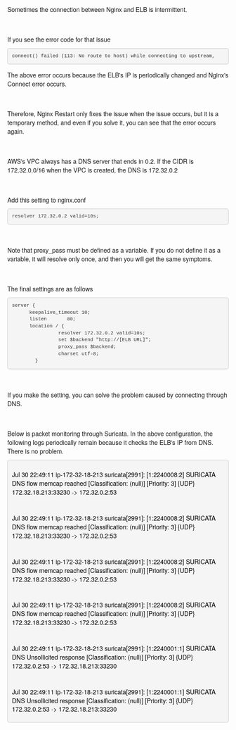 <p style="box-sizing: border-box; margin-right: 0px; margin-bottom: 10px; margin-left: 0px; font-family: &quot;Helvetica Neue&quot;, Helvetica, Arial, &quot;Apple SD Gothic Neo&quot;, &quot;Malgun Gothic&quot;, Dotdum; font-size: 14px;">Sometimes the connection between Nginx and ELB is intermittent.</p>
<p style="box-sizing: border-box; margin-right: 0px; margin-bottom: 10px; margin-left: 0px; font-family: &quot;Helvetica Neue&quot;, Helvetica, Arial, &quot;Apple SD Gothic Neo&quot;, &quot;Malgun Gothic&quot;, Dotdum; font-size: 14px;"><br style="box-sizing: border-box;"></p>
<p style="box-sizing: border-box; margin-right: 0px; margin-bottom: 10px; margin-left: 0px; font-family: &quot;Helvetica Neue&quot;, Helvetica, Arial, &quot;Apple SD Gothic Neo&quot;, &quot;Malgun Gothic&quot;, Dotdum; font-size: 14px;">If you see the error code for that issue</p><pre class="" style="box-sizing: border-box; overflow: auto; font-family: Menlo, Monaco, Consolas, &quot;Courier New&quot;, monospace; font-size: 11px; padding: 9.5px; margin-top: 0px; margin-bottom: 10px; line-height: 1.42857; color: rgb(51, 51, 51); word-break: normal; word-wrap: normal; background-color: rgb(245, 245, 245); border: 1px solid rgb(204, 204, 204); border-radius: 4px;"><code class="language-bash" style="box-sizing: border-box; font-family: Menlo, Monaco, Consolas, &quot;Courier New&quot;, monospace; font-size: inherit; padding: 0px; color: inherit; background-color: transparent; border-radius: 0px; white-space: inherit;">connect() failed (113: No route to host) while connecting to upstream,</code></pre><p style="box-sizing: border-box; margin-right: 0px; margin-bottom: 10px; margin-left: 0px; font-family: &quot;Helvetica Neue&quot;, Helvetica, Arial, &quot;Apple SD Gothic Neo&quot;, &quot;Malgun Gothic&quot;, Dotdum; font-size: 14px;">The above error occurs because the ELB's IP is periodically changed and Nginx's Connect error occurs.</p>
<p style="box-sizing: border-box; margin-right: 0px; margin-bottom: 10px; margin-left: 0px; font-family: &quot;Helvetica Neue&quot;, Helvetica, Arial, &quot;Apple SD Gothic Neo&quot;, &quot;Malgun Gothic&quot;, Dotdum; font-size: 14px;"><br /></p>
<p style="box-sizing: border-box; margin-right: 0px; margin-bottom: 10px; margin-left: 0px; font-family: &quot;Helvetica Neue&quot;, Helvetica, Arial, &quot;Apple SD Gothic Neo&quot;, &quot;Malgun Gothic&quot;, Dotdum; font-size: 14px;">Therefore, Nginx Restart only fixes the issue when the issue occurs, but it is a temporary method, and even if you solve it, you can see that the error occurs again.</p>
<p style="box-sizing: border-box; margin-right: 0px; margin-bottom: 10px; margin-left: 0px; font-family: &quot;Helvetica Neue&quot;, Helvetica, Arial, &quot;Apple SD Gothic Neo&quot;, &quot;Malgun Gothic&quot;, Dotdum; font-size: 14px;"><br /></p>
<p style="box-sizing: border-box; margin-right: 0px; margin-bottom: 10px; margin-left: 0px; font-family: &quot;Helvetica Neue&quot;, Helvetica, Arial, &quot;Apple SD Gothic Neo&quot;, &quot;Malgun Gothic&quot;, Dotdum; font-size: 14px;">AWS's VPC always has a DNS server that ends in 0.2. If the CIDR is 172.32.0.0/16 when the VPC is created, the DNS is 172.32.0.2</p>
<p style="box-sizing: border-box; margin-right: 0px; margin-bottom: 10px; margin-left: 0px; font-family: &quot;Helvetica Neue&quot;, Helvetica, Arial, &quot;Apple SD Gothic Neo&quot;, &quot;Malgun Gothic&quot;, Dotdum; font-size: 14px;"><br style="box-sizing: border-box;"></p>
<p style="box-sizing: border-box; margin-right: 0px; margin-bottom: 10px; margin-left: 0px; font-family: &quot;Helvetica Neue&quot;, Helvetica, Arial, &quot;Apple SD Gothic Neo&quot;, &quot;Malgun Gothic&quot;, Dotdum; font-size: 14px;">Add this setting to nginx.conf</p><pre class="" style="box-sizing: border-box; overflow: auto; font-family: Menlo, Monaco, Consolas, &quot;Courier New&quot;, monospace; font-size: 11px; padding: 9.5px; margin-top: 0px; margin-bottom: 10px; line-height: 1.42857; color: rgb(51, 51, 51); word-break: normal; word-wrap: normal; background-color: rgb(245, 245, 245); border: 1px solid rgb(204, 204, 204); border-radius: 4px;"><code class="language-bash" style="box-sizing: border-box; font-family: Menlo, Monaco, Consolas, &quot;Courier New&quot;, monospace; font-size: inherit; padding: 0px; color: inherit; background-color: transparent; border-radius: 0px; white-space: inherit;">resolver 172.32.0.2 valid=10s;</code></pre><p style="box-sizing: border-box; margin-right: 0px; margin-bottom: 10px; margin-left: 0px; font-family: &quot;Helvetica Neue&quot;, Helvetica, Arial, &quot;Apple SD Gothic Neo&quot;, &quot;Malgun Gothic&quot;, Dotdum; font-size: 14px;"><br style="box-sizing: border-box;"></p>
<p style="box-sizing: border-box; margin-right: 0px; margin-bottom: 10px; margin-left: 0px; font-family: &quot;Helvetica Neue&quot;, Helvetica, Arial, &quot;Apple SD Gothic Neo&quot;, &quot;Malgun Gothic&quot;, Dotdum; font-size: 14px;">Note that proxy_pass must be defined as a variable. If you do not define it as a variable, it will resolve only once, and then you will get the same symptoms.</p>
<p style="box-sizing: border-box; margin-right: 0px; margin-bottom: 10px; margin-left: 0px; font-family: &quot;Helvetica Neue&quot;, Helvetica, Arial, &quot;Apple SD Gothic Neo&quot;, &quot;Malgun Gothic&quot;, Dotdum; font-size: 14px;"><br style="box-sizing: border-box;"></p>
<p style="box-sizing: border-box; margin-right: 0px; margin-bottom: 10px; margin-left: 0px; font-family: &quot;Helvetica Neue&quot;, Helvetica, Arial, &quot;Apple SD Gothic Neo&quot;, &quot;Malgun Gothic&quot;, Dotdum; font-size: 14px;">The final settings are as follows</p><pre class="" style="box-sizing: border-box; overflow: auto; font-family: Menlo, Monaco, Consolas, &quot;Courier New&quot;, monospace; font-size: 11px; padding: 9.5px; margin-top: 0px; margin-bottom: 10px; line-height: 1.42857; color: rgb(51, 51, 51); word-break: normal; word-wrap: normal; background-color: rgb(245, 245, 245); border: 1px solid rgb(204, 204, 204); border-radius: 4px;"><code class="language-bash" style="box-sizing: border-box; font-family: Menlo, Monaco, Consolas, &quot;Courier New&quot;, monospace; font-size: inherit; padding: 0px; color: inherit; background-color: transparent; border-radius: 0px; white-space: inherit;">server {
      keepalive_timeout 10;
      listen       80;
      location / {
                resolver 172.32.0.2 valid=10s;
                set $backend "http://[ELB URL]";
                proxy_pass $backend;
                charset utf-8;
        }</code></pre>
<p style="box-sizing: border-box; margin-right: 0px; margin-bottom: 10px; margin-left: 0px; font-family: &quot;Helvetica Neue&quot;, Helvetica, Arial, &quot;Apple SD Gothic Neo&quot;, &quot;Malgun Gothic&quot;, Dotdum; font-size: 14px;"><br style="box-sizing: border-box;"></p>
<p style="box-sizing: border-box; margin-right: 0px; margin-bottom: 10px; margin-left: 0px; font-family: &quot;Helvetica Neue&quot;, Helvetica, Arial, &quot;Apple SD Gothic Neo&quot;, &quot;Malgun Gothic&quot;, Dotdum; font-size: 14px;">
If you make the setting, you can solve the problem caused by connecting through DNS.</p>
<p style="box-sizing: border-box; margin-right: 0px; margin-bottom: 10px; margin-left: 0px; font-family: &quot;Helvetica Neue&quot;, Helvetica, Arial, &quot;Apple SD Gothic Neo&quot;, &quot;Malgun Gothic&quot;, Dotdum; font-size: 14px;"><br /></p>
<p style="box-sizing: border-box; margin-right: 0px; margin-bottom: 10px; margin-left: 0px; font-family: &quot;Helvetica Neue&quot;, Helvetica, Arial, &quot;Apple SD Gothic Neo&quot;, &quot;Malgun Gothic&quot;, Dotdum; font-size: 14px;">Below is packet monitoring through Suricata. In the above configuration, the following logs periodically remain because it checks the ELB's IP from DNS. There is no problem.</p><pre class="" style="padding: 9.5px; background-color: rgb(245, 245, 245); box-sizing: border-box; overflow: auto; font-family: Menlo, Monaco, Consolas, &quot;Courier New&quot;, monospace; font-size: 11px; margin-top: 0px; margin-bottom: 10px; line-height: 1.42857; color: rgb(51, 51, 51); word-break: normal; word-wrap: normal; border: 1px solid rgb(204, 204, 204); border-radius: 4px;"><p style="margin-bottom: 10px; color: rgb(0, 0, 0); font-family: &quot;맑은 고딕&quot;, sans-serif; font-size: 13px; white-space: normal; box-sizing: border-box;"><font face="Helvetica Neue, Helvetica, Arial, Apple SD Gothic Neo, Malgun Gothic, Dotdum"><span style="font-size: 14px;">Jul 30 22:49:11 ip-172-32-18-213 suricata[2991]: [1:2240008:2] SURICATA DNS flow memcap reached [Classification: (null)] [Priority: 3] {UDP} 172.32.18.213:33230 -&gt; 172.32.0.2:53</span></font></p>
<p style="margin-bottom: 10px; color: rgb(0, 0, 0); font-family: &quot;맑은 고딕&quot;, sans-serif; font-size: 13px; white-space: normal; box-sizing: border-box;"><font face="Helvetica Neue, Helvetica, Arial, Apple SD Gothic Neo, Malgun Gothic, Dotdum"><span style="font-size: 14px;">Jul 30 22:49:11 ip-172-32-18-213 suricata[2991]: [1:2240008:2] SURICATA DNS flow memcap reached [Classification: (null)] [Priority: 3] {UDP} 172.32.18.213:33230 -&gt; 172.32.0.2:53</span></font></p>
<p style="margin-bottom: 10px; color: rgb(0, 0, 0); font-family: &quot;맑은 고딕&quot;, sans-serif; font-size: 13px; white-space: normal; box-sizing: border-box;"><font face="Helvetica Neue, Helvetica, Arial, Apple SD Gothic Neo, Malgun Gothic, Dotdum"><span style="font-size: 14px;">Jul 30 22:49:11 ip-172-32-18-213 suricata[2991]: [1:2240008:2] SURICATA DNS flow memcap reached [Classification: (null)] [Priority: 3] {UDP} 172.32.18.213:33230 -&gt; 172.32.0.2:53</span></font></p>
<p style="margin-bottom: 10px; color: rgb(0, 0, 0); font-family: &quot;맑은 고딕&quot;, sans-serif; font-size: 13px; white-space: normal; box-sizing: border-box;"><font face="Helvetica Neue, Helvetica, Arial, Apple SD Gothic Neo, Malgun Gothic, Dotdum"><span style="font-size: 14px;">Jul 30 22:49:11 ip-172-32-18-213 suricata[2991]: [1:2240008:2] SURICATA DNS flow memcap reached [Classification: (null)] [Priority: 3] {UDP} 172.32.18.213:33230 -&gt; 172.32.0.2:53</span></font></p>
<p style="margin-bottom: 10px; color: rgb(0, 0, 0); font-family: &quot;맑은 고딕&quot;, sans-serif; font-size: 13px; white-space: normal; box-sizing: border-box;"><font face="Helvetica Neue, Helvetica, Arial, Apple SD Gothic Neo, Malgun Gothic, Dotdum"><span style="font-size: 14px;">Jul 30 22:49:11 ip-172-32-18-213 suricata[2991]: [1:2240001:1] SURICATA DNS Unsollicited response [Classification: (null)] [Priority: 3] {UDP} 172.32.0.2:53 -&gt; 172.32.18.213:33230</span></font></p>
<p style="margin-bottom: 10px; color: rgb(0, 0, 0); font-family: &quot;맑은 고딕&quot;, sans-serif; font-size: 13px; white-space: normal; box-sizing: border-box;"><font face="Helvetica Neue, Helvetica, Arial, Apple SD Gothic Neo, Malgun Gothic, Dotdum"><span style="font-size: 14px;">Jul 30 22:49:11 ip-172-32-18-213 suricata[2991]: [1:2240001:1] SURICATA DNS Unsollicited response [Classification: (null)] [Priority: 3] {UDP} 172.32.0.2:53 -&gt; 172.32.18.213:33230</span></font></p></pre><p style="box-sizing: border-box; margin-right: 0px; margin-bottom: 10px;"><br /></p>
